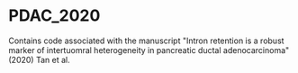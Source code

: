 # PDAC_2020

Contains code associated with the manuscript "Intron retention is a robust marker of intertuomral heterogeneity in pancreatic ductal adenocarcinoma" (2020) Tan et al.
